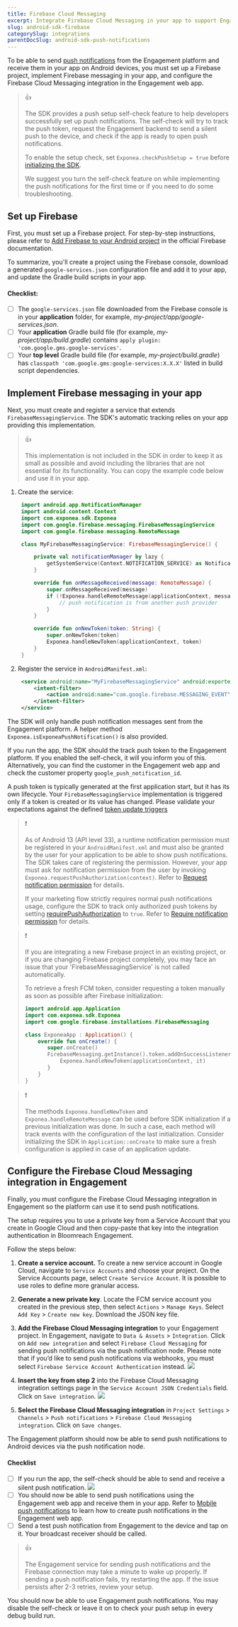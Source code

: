 ```yaml
---
title: Firebase Cloud Messaging
excerpt: Integrate Firebase Cloud Messaging in your app to support Engagement push notifications on Android devices
slug: android-sdk-firebase
categorySlug: integrations
parentDocSlug: android-sdk-push-notifications
---
```


To be able to send [push notifications](https://documentation.bloomreach.com/engagement/docs/android-sdk-push-notifications) from the Engagement platform and receive them in your app on Android devices, you must set up a Firebase project, implement Firebase messaging in your app, and configure the Firebase Cloud Messaging integration in the Engagement web app.

> 👍
>
> The SDK provides a push setup self-check feature to help developers successfully set up push notifications. The self-check will try to track the push token, request the Engagement backend to send a silent push to the device, and check if the app is ready to open push notifications.
>
> To enable the setup check, set `Exponea.checkPushSetup = true` before [initializing the SDK](https://documentation.bloomreach.com/engagement/docs/android-sdk-setup#initialize-the-sdk).
>
> We suggest you turn the self-check feature on while implementing the push notifications for the first time or if you need to do some troubleshooting.

## Set up Firebase

First, you must set up a Firebase project. For step-by-step instructions, please refer to [Add Firebase to your Android project](https://firebase.google.com/docs/android/setup#console) in the official Firebase documentation.

To summarize, you'll create a project using the Firebase console, download a generated `google-services.json` configuration file and add it to your app, and update the Gradle build scripts in your app.

#### Checklist:
- [ ] The `google-services.json` file downloaded from the Firebase console is in your **application** folder, for example, *my-project/app/google-services.json*.
- [ ] Your **application** Gradle build file (for example, *my-project/app/build.gradle*) contains `apply plugin: 'com.google.gms.google-services'`.
- [ ] Your **top level** Gradle build file (for example, *my-project/build.gradle*) has `classpath 'com.google.gms:google-services:X.X.X'` listed in build script dependencies.

## Implement Firebase messaging in your app

Next, you must create and register a service that extends `FirebaseMessagingService`. The SDK's automatic tracking relies on your app providing this implementation.

> 👍
>
>  This implementation is not included in the SDK in order to keep it as small as possible and avoid including the libraries that are not essential for its functionality. You can copy the example code below and use it in your app.


1. Create the service:
   ```kotlin
    import android.app.NotificationManager  
    import android.content.Context  
    import com.exponea.sdk.Exponea  
    import com.google.firebase.messaging.FirebaseMessagingService  
    import com.google.firebase.messaging.RemoteMessage

    class MyFirebaseMessagingService: FirebaseMessagingService() {

        private val notificationManager by lazy {
            getSystemService(Context.NOTIFICATION_SERVICE) as NotificationManager
        }

        override fun onMessageReceived(message: RemoteMessage) {
            super.onMessageReceived(message)
            if (!Exponea.handleRemoteMessage(applicationContext, message.data, notificationManager)) {
                // push notification is from another push provider
            }
        }

        override fun onNewToken(token: String) {
            super.onNewToken(token)
            Exponea.handleNewToken(applicationContext, token)
        }
    }
   ```
2. Register the service in `AndroidManifest.xml`:
   ```xml
    <service android:name="MyFirebaseMessagingService" android:exported="false" >  
        <intent-filter> 
            <action android:name="com.google.firebase.MESSAGING_EVENT" />  
        </intent-filter>
    </service>   
   ```

The SDK will only handle push notification messages sent from the Engagement platform. A helper method `Exponea.isExponeaPushNotification()` is also provided.

If you run the app, the SDK should the track push token to the Engagement platform. If you enabled the self-check, it will you inform you of this. Alternatively, you can find the customer in the Engagement web app and check the customer property `google_push_notification_id`.

A push token is typically generated at the first application start, but it has its own lifecycle. Your `FirebaseMessagingService` implementation is triggered only if a token is created or its value has changed. Please validate your expectations against the defined [token update triggers](https://firebase.google.com/docs/cloud-messaging/android/client#sample-register)

> ❗️
>
> As of Android 13 (API level 33), a runtime notification permission must be registered in your `AndroidManifest.xml` and must also be granted by the user for your application to be able to show push notifications. The SDK takes care of registering the permission. However, your app must ask for notification permission from the user by invoking `Exponea.requestPushAuthorization(context)`. Refer to [Request notification permission](https://documentation.bloomreach.com/engagement/docs/android-sdk-push-notifications#request-notification-permission) for details.
>
> If your marketing flow strictly requires normal push notifications usage, configure the SDK to track only authorized push tokens by setting [requirePushAuthorization](https://documentation.bloomreach.com/engagement/docs/android-sdk-configuration) to `true`. Refer to [Require notification permission](https://documentation.bloomreach.com/engagement/docs/android-sdk-push-notifications#require-notification-permission) for details.

> ❗️
>
> If you are integrating a new Firebase project in an existing project, or if you are changing Firebase project completely, you may face an issue that your 'FirebaseMessagingService' is not called automatically.
>
> To retrieve a fresh FCM token, consider requesting a token manually as soon as possible after Firebase initialization:
>
> ```kotlin
> import android.app.Application
> import com.exponea.sdk.Exponea
> import com.google.firebase.installations.FirebaseMessaging
> 
> class ExponeaApp : Application() {
>     override fun onCreate() {
>        super.onCreate()
>        FirebaseMessaging.getInstance().token.addOnSuccessListener {
>            Exponea.handleNewToken(applicationContext, it)
>        }
>     }
> }
> ```

> ❗️
>
> The methods `Exponea.handleNewToken` and `Exponea.handleRemoteMessage` can be used before SDK initialization if a previous initialization was done. In such a case, each method will track events with the configuration of the last initialization. Consider initializing the SDK in `Application::onCreate` to make sure a fresh configuration is applied in case of an application update.

## Configure the Firebase Cloud Messaging integration in Engagement

Finally, you must configure the Firebase Cloud Messaging integration in Engagement so the platform can use it to send push notifications.

The setup requires you to use a private key from a Service Account that you create in Google Cloud and then copy-paste that key into the integration authentication in Bloomreach Engagement.

Follow the steps below:

1. **Create a service account.** To create a new service account in Google Cloud, navigate to `Service Accounts` and choose your project. On the Service Accounts page, select `Create Service Account`. It is possible to use roles to define more granular access.

2. **Generate a new private key**. Locate the FCM service account you created in the previous step, then select `Actions` > `Manage Keys`. Select `Add Key` > `Create new key`. Download the JSON key file.

3. **Add the Firebase Cloud Messaging integration** to your Engagement project. In Engagement, navigate to `Data & Assets` > `Integration`. Click on `Add new integration` and select `Firebase Cloud Messaging` for sending push notifications via the push notification node. Please note that if you’d like to send push notifications via webhooks, you must select `Firebase Service Account Authentication` instead.
![](https://raw.githubusercontent.com/exponea/exponea-android-sdk/main/Documentation/images/firebase-1.png)

4. **Insert the key from step 2** into the Firebase Cloud Messaging integration settings page in the `Service Account JSON Credentials` field. Click on `Save integration`.
![](https://raw.githubusercontent.com/exponea/exponea-android-sdk/main/Documentation/images/firebase-2.png)

5. **Select the Firebase Cloud Messaging integration** in `Project Settings` > `Channels` > `Push notifications` > `Firebase Cloud Messaging integration`. Click on `Save changes`.

The Engagement platform should now be able to send push notifications to Android devices via the push notification node.

#### Checklist

- [ ] If you run the app, the self-check should be able to send and receive a silent push notification. 
  ![](https://raw.githubusercontent.com/exponea/exponea-android-sdk/main/Documentation/images/self-check.png)
- [ ] You should now be able to send push notifications using the Engagement web app and receive them in your app. Refer to [Mobile push notifications](https://documentation.bloomreach.com/engagement/docs/mobile-push-notifications#creating-a-new-notification) to learn how to create push notifications in the Engagement web app.
- [ ] Send a test push notification from Engagement to the device and tap on it. Your broadcast receiver should be called.

> 👍
>
> The Engagement service for sending push notifications and the Firebase connection may take a minute to wake up properly. If sending a push notification fails, try restarting the app. If the issue persists after 2-3 retries, review your setup.

You should now be able to use Engagement push notifications. You may disable the self-check or leave it on to check your push setup in every debug build run.
